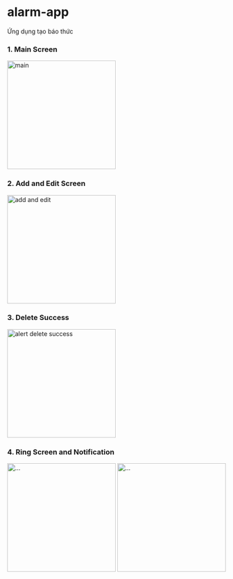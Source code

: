 # alarm-app
Ứng dụng tạo báo thức 
 
###  1. Main Screen
<img src="https://user-images.githubusercontent.com/71586417/178147848-5a262ce1-507f-4211-be56-af303625a9a8.png" alt="main" width="250" />

###  2. Add and Edit Screen
<img src="https://user-images.githubusercontent.com/71586417/178148433-97b94c5f-07ce-4a0e-94ca-455d9e7feae2.png" alt="add and edit" width="250" />

### 3. Delete Success
<img src="https://user-images.githubusercontent.com/71586417/178148462-bd138b8c-a9f4-4cf2-8378-5949410141f0.png" alt="alert delete success" width="250" />

### 4. Ring Screen and Notification
<img src="https://user-images.githubusercontent.com/71586417/178148497-d342e06a-5a3a-4ff3-81a2-c848846af451.png" alt="..." width="250" />
<img src="https://user-images.githubusercontent.com/71586417/178148504-c3739933-cd4d-4f21-9f65-6921ebbaeb70.png" alt="..." width="250" />

